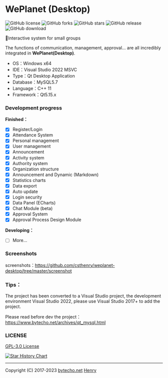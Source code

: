 # WePlanet (Desktop)

![GitHub license](https://img.shields.io/github/license/CSTHenry/MagicLitePlanet?style=flat-square)
![GitHub forks](https://img.shields.io/github/forks/CSTHenry/MagicLitePlanet?style=flat-square)
![GitHub stars](https://img.shields.io/github/stars/CSTHenry/MagicLitePlanet?style=flat-square)
![GitHub release](https://img.shields.io/github/v/release/CSTHenry/MagicLitePlanet?include_prereleases&style=flat-square)
![GitHub download](https://img.shields.io/github/downloads/CSTHenry/MagicLitePlanet/total?style=flat-square)

🚀Interactive system for small groups

  The functions of communication, management, approval... are all incredibly integrated in **WePlanet(Desktop)**.

- OS：Windows x64
- IDE：Visual Studio 2022 MSVC
- Type：Qt Desktop Application
- Database：MySQL5.7
- Language：C++ 11
- Framework：Qt5.15.x

### Development progress

**Finished：**

* [x] Register/Login
* [x] Attendance System
* [x] Personal management
* [x] User management
* [x] Announcement
* [x] Activity system
* [x] Authority system
* [x] Organization structure
* [x] Announcement and Dynamic (Markdown)
* [x] Statistics charts
* [x] Data export
* [x] Auto update
* [x] Login security
* [x] Data Panel (ECharts)
* [x] Chat Module (beta)
* [x] Approval System
* [x] Approval Process Design Module

**Developing：**

* [ ] More...

### Screenshots

screenshots：https://github.com/csthenry/weplanet-desktop/tree/master/screenshot

### Tips：

The project has been converted to a Visual Studio project, the development environment Visual Studio 2022, please use Visual Studio 2017+ to add the project.

Please read before dev the project：https://www.bytecho.net/archives/qt_mysql.html

### LICENSE

[GPL-3.0 License](https://github.com/csthenry/weplanet-desktop/blob/master/LICENSE)

[![Star History Chart](https://api.star-history.com/svg?repos=csthenry/weplanet-desktop&type=Date)](https://star-history.com/#csthenry/weplanet-desktop&Date)

---

Copyright (C) 2017-2023 [bytecho.net](https://www.bytecho.net/) [Henry](https://www.bytecho.net/about.html) 
